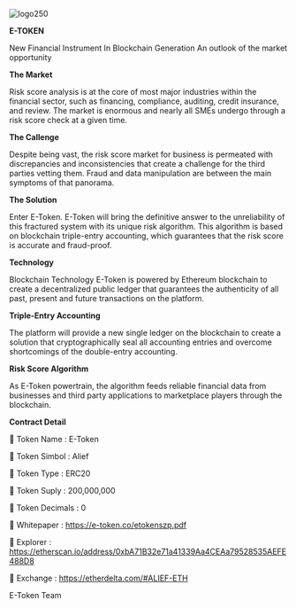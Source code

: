 ![logo250](https://user-images.githubusercontent.com/31806383/36076459-fdb9f78c-0f8e-11e8-82fe-9c6f91ae1b2a.png)


**E-TOKEN**

New Financial Instrument In Blockchain Generation
An outlook of the market opportunity

**The Market**

Risk score analysis is at the core of most major industries within the financial sector, such as
financing, compliance, auditing, credit insurance, and review. The market is enormous and
nearly all SMEs undergo through a risk score check at a given time.

**The Callenge**

Despite being vast, the risk score market for business is permeated with discrepancies and
inconsistencies that create a challenge for the third parties vetting them. Fraud and data
manipulation are between the main symptoms of that panorama.

**The Solution**

Enter E-Token. E-Token will bring the definitive answer to the unreliability of this fractured
system with its unique risk algorithm. This algorithm is based on blockchain triple-entry
accounting, which guarantees that the risk score is accurate and fraud-proof.

**Technology**

Blockchain Technology
E-Token is powered by Ethereum blockchain to create a decentralized public ledger that
guarantees the authenticity of all past, present and future transactions on the platform.

**Triple-Entry Accounting**

The platform will provide a new single ledger on the blockchain to create a solution that
cryptographically seal all accounting entries and overcome shortcomings of the double-entry
accounting.

**Risk Score Algorithm**

As E-Token powertrain, the algorithm feeds reliable financial data from businesses and third
party applications to marketplace players through the blockchain.

**Contract Detail**

 Token Name : E-Token

 Token Simbol : Alief

 Token Type : ERC20

 Token Suply : 200,000,000

 Token Decimals : 0

 Whitepaper : https://e-token.co/etokenszp.pdf

 Explorer : https://etherscan.io/address/0xbA71B32e71a41339Aa4CEAa79528535AEFE488D8

 Exchange : https://etherdelta.com/#ALIEF-ETH

E-Token Team
